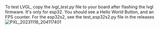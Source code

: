 To test LVGL, copy the *lvgl_test.py* file to your board after flashing the lvgl firmware. It's only for esp32. You should see a Hello World Button, and an FPS counter. For the esp32s2, see the test_esp32s2.py file in the releases
![PXL_20231118_204117401](https://github.com/moefear85/micropython_with_espnow_camera/assets/39313692/2ae00a7d-20e7-4376-92ba-d9089da1eec0)
